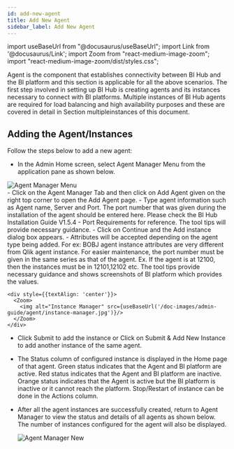 ```yaml
---
id: add-new-agent
title: Add New Agent
sidebar_label: Add New Agent
---
```


import useBaseUrl from "@docusaurus/useBaseUrl";
import Link from '@docusaurus/Link';
import Zoom from "react-medium-image-zoom";
import "react-medium-image-zoom/dist/styles.css";

Agent is the component that establishes connectivity between BI Hub and
the BI platform and this section is applicable for all the above
scenarios. The first step involved in setting up BI Hub is creating
agents and its instances necessary to connect with BI platforms.
Multiple instances of BI Hub agents are required for load balancing and
high availability purposes and these are covered in detail in Section
multipleinstances of this document.

## Adding the Agent/Instances

Follow the steps below to add a new agent:

- In the Admin Home screen, select Agent Manager Menu from the application pane as shown below.

 <div style={{textAlign: 'center'}}>
  <Zoom>
    <img alt="Agent Manager Menu" src={useBaseUrl('/doc-images/admin-guide/agent/agent-manager-menu.jpg')}/>
  </Zoom>
 </div>
- Click on the Agent Manager Tab and then click on Add Agent given on the right top corner to open the Add Agent page.
- Type agent information such as Agent name, Server and Port. The port number that was given during the installation of the agent should be entered here. Please check the <Link to={useBaseUrl('docs/installation-guide/install-bihub-windows/agents/port')}>BI Hub Installation Guide V1.5.4 - Port Requirements</Link> for reference. The tool tips will provide necessary guidance.
- Click on Continue and the Add instance dialog box appears.
- Attributes will be accepted depending on the agent type being added.
    For ex: BOBJ agent instance attributes are very different from Qlik
    agent instance. For easier maintenance, the port number must be
    given in the same series as that of the agent. Ex. If the agent is
    at 12100, then the instances must be in 12101,12102 etc. The tool
    tips provide necessary guidance and shows screenshots of BI platform
    which provides the values.

    <div style={{textAlign: 'center'}}>
      <Zoom>
        <img alt="Instance Manager" src={useBaseUrl('/doc-images/admin-guide/agent/instance-manager.jpg')}/>
      </Zoom>
    </div>

- Click Submit to add the instance or Click on Submit & Add New Instance to add another instance of the same agent.
- The Status column of configured instance is displayed in the Home
    page of that agent. Green status indicates that the Agent and BI
    platform are active. Red status indicates that the Agent and BI
    platform are inactive. Orange status indicates that the Agent is
    active but the BI platform is inactive or it cannot reach the
    platform. Stop/Restart of instance can be done in the Actions
    column.
- After all the agent instances are successfully created, return to
    Agent Manager to view the status and details of all agents as shown
    below. The number of instances configured for the agent will also be
    displayed.

    <div style={{textAlign: 'center'}}>
      <Zoom>
        <img alt="Agent Manager New" src={useBaseUrl('/doc-images/admin-guide/agent/agent-manager-new.jpg')}/>
      </Zoom>
    </div>
